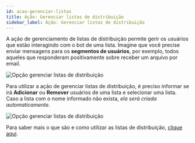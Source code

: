 ```yaml
---
id: acao-gerenciar-listas
title: Ação: Gerenciar listas de distribuição
sidebar_label: Ação: Gerenciar listas de distribuição
---
```


A ação de gerenciamento de listas de distribuição permite gerir os usuários que estão interagindo com o bot de uma lista. Imagine que você precise enviar mensagens para os **segmentos de usuários**, por exemplo, todos aqueles que responderam positivamente sobre receber um arquivo por email.

![Opção gerenciar listas de distribuição](/img/builder/acao-gerenciar-listas-1.png)

Para utilizar a ação de gerenciar listas de distribuição, é preciso informar se irá **Adicionar** ou **Remover** usuários de uma lista e selecionar uma lista. Caso a lista com o nome informado não exista, *ela será criada automaticamente*.

![Opção gerenciar listas de distribuição](/img/builder/acao-gerenciar-listas-2.png)

Para saber mais o que são e como utilizar as listas de distribuição, [clique aqui](/docs/builder/o-que-sao-listas-de-distribuicao).